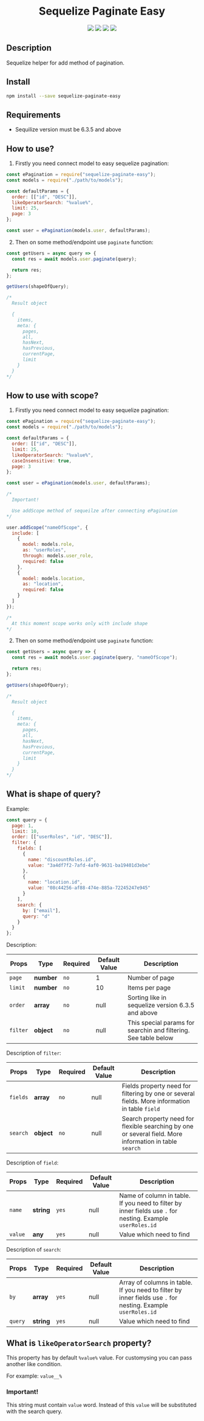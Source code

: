 <h1 align="center">Sequelize Paginate Easy</h1>

<p align="center">
  <a href="https://www.npmjs.com/package/sequelize-paginate-easy" target="_blank"><img src="https://img.shields.io/badge/Packages-NPM-%23CB3837.svg?logo=npm&link=https://www.npmjs.com"></a>
  <a href="https://reactjs.org/" target="_blank"><img src="https://img.shields.io/badge/sequelize-paginate-green"></a>
  <a href="https://reactjs.org/" target="_blank"><img src="https://img.shields.io/badge/version-0.1.0-blue"></a>
    <a href="https://reactjs.org/" target="_blank"><img src="https://img.shields.io/badge/sequelize%20version-^6.3.5-blue"></a>
</p>

## Description

Sequelize helper for add method of pagination.

## Install

```bash
npm install --save sequelize-paginate-easy
```

## Requirements

- Sequilize version must be 6.3.5 and above

## How to use?

1. Firstly you need connect model to easy sequelize pagination:

```js
const ePagination = require("sequelize-paginate-easy");
const models = require("./path/to/models");

const defaultParams = {
  order: [["id", "DESC"]],
  likeOperatorSearch: "%value%",
  limit: 25,
  page: 3
};

const user = ePagination(models.user, defaultParams);
```

2. Then on some method/endpoint use `paginate` function:

```js
const getUsers = async query => {
  const res = await models.user.paginate(query);

  return res;
};

getUsers(shapeOfQuery);

/*
  Result object

  {
    items,
    meta: {
      pages,
      all,
      hasNext,
      hasPrevious,
      currentPage,
      limit
    }
  }
*/
```

## How to use with scope?

1. Firstly you need connect model to easy sequelize pagination:

```js
const ePagination = require("sequelize-paginate-easy");
const models = require("./path/to/models");

const defaultParams = {
  order: [["id", "DESC"]],
  limit: 25,
  likeOperatorSearch: "%value%",
  caseInsensitive: true,
  page: 3
};

const user = ePagination(models.user, defaultParams);

/*
  Important!

  Use addScope method of sequeilze after connecting ePagination
*/

user.addScope("nameOfScope", {
  include: [
    {
      model: models.role,
      as: "userRoles",
      through: models.user_role,
      required: false
    },
    {
      model: models.location,
      as: "location",
      required: false
    }
  ]
});

/*
  At this moment scope works only with include shape
*/
```

2. Then on some method/endpoint use `paginate` function:

```js
const getUsers = async query => {
  const res = await models.user.paginate(query, "nameOfScope");

  return res;
};

getUsers(shapeOfQuery);

/*
  Result object

  {
    items,
    meta: {
      pages,
      all,
      hasNext,
      hasPrevious,
      currentPage,
      limit
    }
  }
*/
```

## What is shape of query?

Example:

```js
const query = {
  page: 1,
  limit: 10,
  order: [["userRoles", "id", "DESC"]],
  filter: {
    fields: [
      {
        name: "discountRoles.id",
        value: "3a4df7f2-7afd-4af0-9631-ba19401d3ebe"
      },
      {
        name: "location.id",
        value: "08c44256-af88-474e-885a-72245247e945"
      }
    ],
    search: {
      by: ["email"],
      query: "d"
    }
  }
};
```

Description:

| Props    | Type       | Required | Default Value | Description                                                     |
| -------- | ---------- | -------- | ------------- | --------------------------------------------------------------- |
| `page`   | **number** | `no`     | 1             | Number of page                                                  |
| `limit`  | **number** | `no`     | 10            | Items per page                                                  |
| `order`  | **array**  | `no`     | null          | Sorting like in sequelize version 6.3.5 and above               |
| `filter` | **object** | `no`     | null          | This special params for searchin and filtering. See table below |

Description of `filter`:

| Props    | Type       | Required | Default Value | Description                                                                                             |
| -------- | ---------- | -------- | ------------- | ------------------------------------------------------------------------------------------------------- |
| `fields` | **array**  | `no`     | null          | Fields property need for filtering by one or several fields. More information in table `field`          |
| `search` | **object** | `no`     | null          | Search property need for flexible searching by one or several field. More information in table `search` |

Description of `field`:

| Props   | Type       | Required | Default Value | Description                                                                                                |
| ------- | ---------- | -------- | ------------- | ---------------------------------------------------------------------------------------------------------- |
| `name`  | **string** | `yes`    | null          | Name of column in table. If you need to filter by inner fields use `.` for nesting. Example `userRoles.id` |
| `value` | **any**    | `yes`    | null          | Value which need to find                                                                                   |

Description of `search`:

| Props   | Type       | Required | Default Value | Description                                                                                                  |
| ------- | ---------- | -------- | ------------- | ------------------------------------------------------------------------------------------------------------ |
| `by`    | **array**  | `yes`    | null          | Array of columns in table. If you need to filter by inner fields use `.` for nesting. Example `userRoles.id` |
| `query` | **string** | `yes`    | null          | Value which need to find                                                                                     |

## What is `likeOperatorSearch` property?

This property has by default `%value%` value. For customysing you can pass another like condition.

For example: `value__%`

### Important!

This string must contain `value` word. Instead of this `value` will be substituted with the search query.
